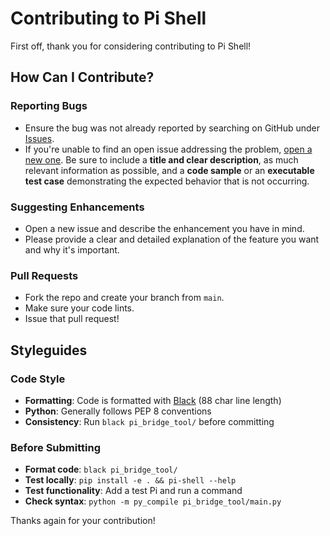 # Contributing to Pi Shell

First off, thank you for considering contributing to Pi Shell!

## How Can I Contribute?

### Reporting Bugs
- Ensure the bug was not already reported by searching on GitHub under [Issues](https://github.com/mcyork/pi-shell/issues).
- If you're unable to find an open issue addressing the problem, [open a new one](https://github.com/mcyork/pi-shell/issues/new). Be sure to include a **title and clear description**, as much relevant information as possible, and a **code sample** or an **executable test case** demonstrating the expected behavior that is not occurring.

### Suggesting Enhancements
- Open a new issue and describe the enhancement you have in mind.
- Please provide a clear and detailed explanation of the feature you want and why it's important.

### Pull Requests
- Fork the repo and create your branch from `main`.
- Make sure your code lints.
- Issue that pull request!

## Styleguides

### Code Style
- **Formatting**: Code is formatted with [Black](https://black.readthedocs.io/) (88 char line length)
- **Python**: Generally follows PEP 8 conventions
- **Consistency**: Run `black pi_bridge_tool/` before committing

### Before Submitting
- **Format code**: `black pi_bridge_tool/`
- **Test locally**: `pip install -e . && pi-shell --help`
- **Test functionality**: Add a test Pi and run a command
- **Check syntax**: `python -m py_compile pi_bridge_tool/main.py`

Thanks again for your contribution!
